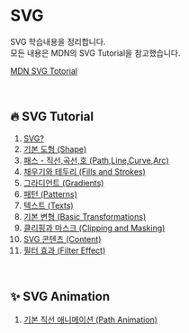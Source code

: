 # SVG

SVG 학습내용을 정리합니다. <br>
모든 내용은 MDN의 SVG Tutorial을 참고했습니다.<br>

[MDN SVG Totorial](https://developer.mozilla.org/ko/docs/Web/SVG/Tutorial)

<br>

## :fire: SVG Tutorial

1. [SVG?](https://github.com/yonghap/SVG/blob/main/posts/grid.md)
2. [기본 도형 (Shape)](https://github.com/yonghap/SVG/blob/main/posts/shape.md)
3. [패스 - 직선,곡선,호 (Path,Line,Curve,Arc)](https://github.com/yonghap/SVG/blob/main/posts/path.md)
4. [채우기와 테두리 (Fills and Strokes)](https://github.com/yonghap/SVG/blob/main/posts/path.md)
5. [그라디언트 (Gradients)](https://github.com/yonghap/SVG/blob/main/posts/gradients.md)
6. [패턴 (Patterns)](https://github.com/yonghap/SVG/blob/main/posts/patterns.md)
7. [텍스트 (Texts)](https://github.com/yonghap/SVG/blob/main/posts/texts.md)
8. [기본 변형 (Basic Transformations)](https://github.com/yonghap/SVG/blob/main/posts/transform.md)
9. [클리핑과 마스크 (Clipping and Masking)](https://github.com/yonghap/SVG/blob/main/posts/clipping_masking.md)
10. [SVG 콘텐츠 (Content)](https://github.com/yonghap/SVG/blob/main/posts/content.md)
11. [필터 효과 (Filter Effect)](https://github.com/yonghap/SVG/blob/main/posts/filter.md)

<br>

## :sparkles: SVG Animation
1. [기본 직선 애니메이션 (Path Animation)](https://github.com/yonghap/SVG/blob/main/posts/animation_1.md)
